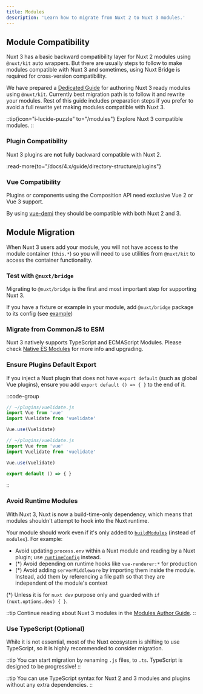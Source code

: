 ```yaml
---
title: Modules
description: 'Learn how to migrate from Nuxt 2 to Nuxt 3 modules.'
---
```


## Module Compatibility

Nuxt 3 has a basic backward compatibility layer for Nuxt 2 modules using `@nuxt/kit` auto wrappers. But there are usually steps to follow to make modules compatible with Nuxt 3 and sometimes, using Nuxt Bridge is required for cross-version compatibility.

We have prepared a [Dedicated Guide](/docs/4.x/guide/going-further/modules) for authoring Nuxt 3 ready modules using `@nuxt/kit`. Currently best migration path is to follow it and rewrite your modules. Rest of this guide includes preparation steps if you prefer to avoid a full rewrite yet making modules compatible with Nuxt 3.

::tip{icon="i-lucide-puzzle" to="/modules"}
Explore Nuxt 3 compatible modules.
::

### Plugin Compatibility

Nuxt 3 plugins are **not** fully backward compatible with Nuxt 2.

:read-more{to="/docs/4.x/guide/directory-structure/plugins"}

### Vue Compatibility

Plugins or components using the Composition API need exclusive Vue 2 or Vue 3 support.

By using [vue-demi](https://github.com/vueuse/vue-demi) they should be compatible with both Nuxt 2 and 3.

## Module Migration

When Nuxt 3 users add your module, you will not have access to the module container (`this.*`) so you will need to use utilities from `@nuxt/kit` to access the container functionality.

### Test with `@nuxt/bridge`

Migrating to `@nuxt/bridge` is the first and most important step for supporting Nuxt 3.

If you have a fixture or example in your module, add `@nuxt/bridge` package to its config (see [example](/docs/4.x/bridge/overview#update-nuxtconfig))

### Migrate from CommonJS to ESM

Nuxt 3 natively supports TypeScript and ECMAScript Modules. Please check [Native ES Modules](/docs/4.x/guide/concepts/esm) for more info and upgrading.

### Ensure Plugins Default Export

If you inject a Nuxt plugin that does not have `export default` (such as global Vue plugins), ensure you add `export default () => { }` to the end of it.

::code-group

```js [Before]
// ~/plugins/vuelidate.js
import Vue from 'vue'
import Vuelidate from 'vuelidate'

Vue.use(Vuelidate)
```

```js [After]
// ~/plugins/vuelidate.js
import Vue from 'vue'
import Vuelidate from 'vuelidate'

Vue.use(Vuelidate)

export default () => { }
```

::

### Avoid Runtime Modules

With Nuxt 3, Nuxt is now a build-time-only dependency, which means that modules shouldn't attempt to hook into the Nuxt runtime.

Your module should work even if it's only added to [`buildModules`](/docs/4.x/api/nuxt-config#runtimeconfig) (instead of `modules`). For example:

- Avoid updating `process.env` within a Nuxt module and reading by a Nuxt plugin; use [`runtimeConfig`](/docs/4.x/api/nuxt-config#runtimeconfig) instead.
- (*) Avoid depending on runtime hooks like `vue-renderer:*` for production
- (*) Avoid adding `serverMiddleware` by importing them inside the module. Instead, add them by referencing a file path so that they are independent of the module's context

(*) Unless it is for `nuxt dev` purpose only and guarded with `if (nuxt.options.dev) { }`.

::tip
Continue reading about Nuxt 3 modules in the [Modules Author Guide](/docs/4.x/guide/going-further/modules).
::

### Use TypeScript (Optional)

While it is not essential, most of the Nuxt ecosystem is shifting to use TypeScript, so it is highly recommended to consider migration.

::tip
You can start migration by renaming `.js` files, to `.ts`. TypeScript is designed to be progressive!
::

::tip
You can use TypeScript syntax for Nuxt 2 and 3 modules and plugins without any extra dependencies.
::
